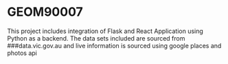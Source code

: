 # GEOM90007

This project includes integration of Flask and React Application using Python as a backend. The data sets included are sourced from ###data.vic.gov.au and live information is sourced using google places and photos api
